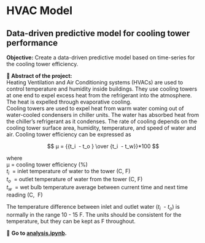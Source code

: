 # HVAC Model

<h2> Data-driven predictive model for cooling tower performance </h2>

**Objective:** Create a data-driven predictive model based on time-series for the cooling tower efficiency. <br/>

**:pushpin: Abstract of the project:**</br>
Heating Ventilation and Air Conditioning systems (HVACs) are used to control temperature and humidity inside buildings. They use cooling towers at one end to expel excess heat from the refrigerant into the atmosphere. The heat is expelled through evaporative cooling. <br/>
Cooling towers are used to expel heat from warm water coming out of water-cooled condensers in chiller units. The water has absorbed heat from the chiller’s refrigerant as it condenses. The rate of cooling depends on the cooling tower surface area, humidity, temperature, and speed of water and air. Cooling tower efficiency can be expressed as

$$ μ = {{t_i  - t_o } \over {t_i  - t_w}}*100 $$

where <br/>
μ = cooling tower efficiency (%) <br/>
$t_i$  = inlet temperature of water to the tower (C, F) <br/>
$t_o$  = outlet temperature of water from the tower (C, F) <br/>
$t_w$  = wet bulb temperature average between current time and next time reading (C,  F) <br/>

The temperature difference between inlet and outlet water ($t_i$  - $t_o$) is normally in the range 10 - 15 F. The units should be consistent for the temperature, but they can be kept as F throughout.


:flashlight: **Go to [analysis.ipynb](analysis.ipynb).**